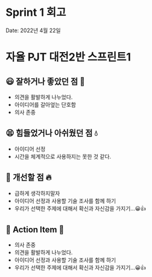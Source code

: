 # Sprint 1 회고

Date: 2022년 4월 22일

# **자율 PJT 대전2반 스프린트1**

## **😃 잘하거나 좋았던 점 🧡**

- 의견을 활발하게 나누었다.
- 아이디어를 갈아엎는 단호함
- 의사 존중

## **😫 힘들었거나 아쉬웠던 점 💧**

- 아이디어 선정
- 시간을 체계적으로 사용하지는 못한 것 같다.

## **🤔 개선할 점 🔥**

- 급하게 생각하지말자
- 아이디어 선정과 사용할 기술 조사를 함께 하기
- 우리가 선택한 주제에 대해서 확신과 자신감을 가지기...😀👍

## **👊 Action Item 🚀**

- 의사 존중
- 의견을 활발하게 나누었다.
- 아이디어 선정과 사용할 기술 조사를 함께 하기
- 우리가 선택한 주제에 대해서 확신과 자신감을 가지기...😀👍